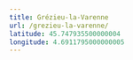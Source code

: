 ```yaml
---
title: Grézieu-la-Varenne
url: /grezieu-la-varenne/
latitude: 45.747935500000004
longitude: 4.6911795000000005
---
```

